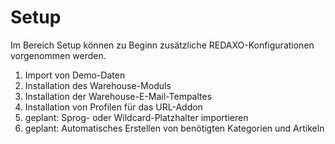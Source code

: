 # Setup

Im Bereich Setup können zu Beginn zusätzliche REDAXO-Konfigurationen vorgenommen werden.

1. Import von Demo-Daten
2. Installation des Warehouse-Moduls
3. Installation der Warehouse-E-Mail-Tempaltes
4. Installation von Profilen für das URL-Addon
5. geplant: Sprog- oder Wildcard-Platzhalter importieren
6. geplant: Automatisches Erstellen von benötigten Kategorien und Artikeln
